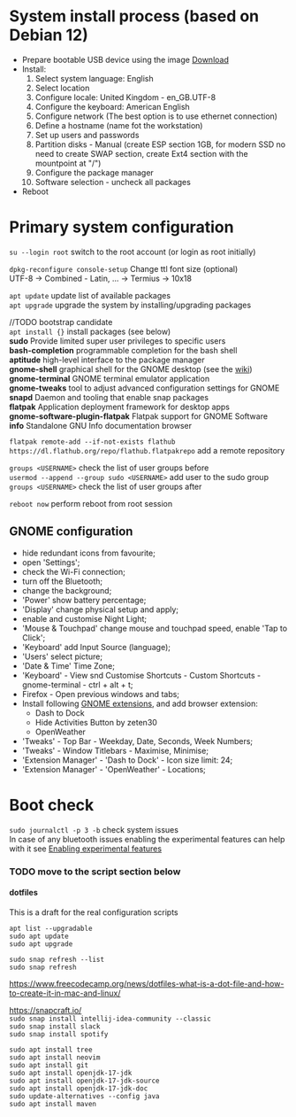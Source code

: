 # System install process (based on Debian 12)  
- Prepare bootable USB device using the image [Download](https://cdimage.debian.org/debian-cd/current/amd64/iso-cd/debian-12.2.0-amd64-netinst.iso)  
- Install:
  1. Select system language: English
  2. Select location
  3. Configure locale: United Kingdom - en_GB.UTF-8
  4. Configure the keyboard: American English
  5. Configure network (The best option is to use ethernet connection)
  6. Define a hostname (name fot the workstation)
  7. Set up users and passwords
  8. Partition disks - Manual (create ESP section 1GB, for modern SSD no need to create SWAP section, create Ext4 section with the mountpoint at "/")
  9. Configure the package manager
  10. Software selection - uncheck all packages  
- Reboot

# Primary system configuration
`su --login root` switch to the root account (or login as root initially)  

`dpkg-reconfigure console-setup` Change ttl font size (optional)  
UTF-8 -> Combined - Latin, ... -> Termius -> 10x18  

`apt update` update list of available packages  
`apt upgrade` upgrade the system by installing/upgrading packages  

//TODO bootstrap candidate  
`apt install {}` install packages (see below)  
**sudo** Provide limited super user privileges to specific users  
**bash-completion** programmable completion for the bash shell  
**aptitude** high-level interface to the package manager  
**gnome-shell** graphical shell for the GNOME desktop (see the [wiki](https://wiki.debian.org/ru/Gnome))  
**gnome-terminal** GNOME terminal emulator application  
**gnome-tweaks** tool to adjust advanced configuration settings for GNOME  
**snapd** Daemon and tooling that enable snap packages  
**flatpak** Application deployment framework for desktop apps  
**gnome-software-plugin-flatpak** Flatpak support for GNOME Software  
**info** Standalone GNU Info documentation browser  

`flatpak remote-add --if-not-exists flathub https://dl.flathub.org/repo/flathub.flatpakrepo` add a remote repository  

`groups <USERNAME>` check the list of user groups before  
`usermod --append --group sudo <USERNAME>` add user to the sudo group  
`groups <USERNAME>` check the list of user groups after  

`reboot now` perform reboot from root session  

## GNOME configuration  
- hide redundant icons from favourite;  
- open 'Settings';  
- check the Wi-Fi connection;  
- turn off the Bluetooth;  
- change the background;
- 'Power' show battery percentage;  
- 'Display' change physical setup and apply;  
- enable and customise Night Light;  
- 'Mouse & Touchpad' change mouse and touchpad speed, enable 'Tap to Click';  
- 'Keyboard' add Input Source (language);
- 'Users' select picture;
- 'Date & Time' Time Zone;
- 'Keyboard' - View snd Customise Shortcuts - Custom Shortcuts - gnome-terminal - ctrl + alt + t;  
- Firefox - Open previous windows and tabs;
- Install following [GNOME extensions](https://extensions.gnome.org/), and add browser extension:  
  - Dash to Dock
  - Hide Activities Button by zeten30
  - OpenWeather  
- 'Tweaks' - Top Bar - Weekday, Date, Seconds, Week Numbers;
- 'Tweaks' - Window Titlebars - Maximise, Minimise;
- 'Extension Manager' - 'Dash to Dock' - Icon size limit: 24;
- 'Extension Manager' - 'OpenWeather' - Locations;

# Boot check  
`sudo journalctl -p 3 -b` check system issues  
In case of any bluetooth issues enabling the experimental features can help with it see [Enabling experimental features](https://wiki.archlinux.org/title/Bluetooth#Enabling_experimental_features)  


### TODO move to the script section below
#### dotfiles
This is a draft for the real configuration scripts  

`apt list --upgradable`  
`sudo apt update`  
`sudo apt upgrade`  

`sudo snap refresh --list`  
`sudo snap refresh`  

https://www.freecodecamp.org/news/dotfiles-what-is-a-dot-file-and-how-to-create-it-in-mac-and-linux/  

https://snapcraft.io/  
`sudo snap install intellij-idea-community --classic`  
`sudo snap install slack`  
`sudo snap install spotify`  

`sudo apt install tree`  
`sudo apt install neovim`  
`sudo apt install git`  
`sudo apt install openjdk-17-jdk`  
`sudo apt install openjdk-17-jdk-source`  
`sudo apt install openjdk-17-jdk-doc`  
`sudo update-alternatives --config java`  
`sudo apt install maven`  
